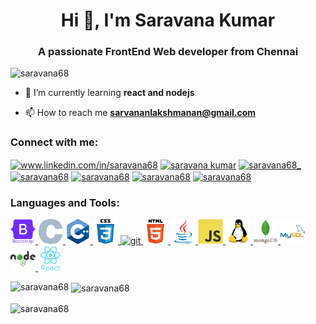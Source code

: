 <h1 align="center">Hi 👋, I'm Saravana Kumar</h1>
<h3 align="center">A passionate FrontEnd Web developer from Chennai</h3>

<p align="left"> <img src="https://komarev.com/ghpvc/?username=saravana68&label=Profile%20views&color=0e75b6&style=flat" alt="saravana68" /> </p>

- 🌱 I’m currently learning **react and nodejs**

- 📫 How to reach me **sarvananlakshmanan@gmail.com**

<h3 align="left">Connect with me:</h3>
<p align="left">
<a href="https://linkedin.com/in/www.linkedin.com/in/saravana68" target="blank"><img align="center" src="https://cdn.jsdelivr.net/npm/simple-icons@3.0.1/icons/linkedin.svg" alt="www.linkedin.com/in/saravana68" height="30" width="40" /></a>
<a href="https://fb.com/saravana kumar" target="blank"><img align="center" src="https://cdn.jsdelivr.net/npm/simple-icons@3.0.1/icons/facebook.svg" alt="saravana kumar" height="30" width="40" /></a>
<a href="https://instagram.com/saravana68_" target="blank"><img align="center" src="https://cdn.jsdelivr.net/npm/simple-icons@3.0.1/icons/instagram.svg" alt="saravana68_" height="30" width="40" /></a>
<a href="https://www.codechef.com/users/saravana68" target="blank"><img align="center" src="https://cdn.jsdelivr.net/npm/simple-icons@3.1.0/icons/codechef.svg" alt="saravana68" height="30" width="40" /></a>
<a href="https://codeforces.com/profile/saravana68" target="blank"><img align="center" src="https://cdn.jsdelivr.net/npm/simple-icons@3.0.1/icons/codeforces.svg" alt="saravana68" height="30" width="40" /></a>
<a href="https://www.leetcode.com/saravana68" target="blank"><img align="center" src="https://cdn.jsdelivr.net/npm/simple-icons@3.0.1/icons/leetcode.svg" alt="saravana68" height="30" width="40" /></a>
<a href="https://auth.geeksforgeeks.org/user/saravana68" target="blank"><img align="center" src="https://cdn.jsdelivr.net/npm/simple-icons@3.0.1/icons/geeksforgeeks.svg" alt="saravana68" height="30" width="40" /></a>
</p>

<h3 align="left">Languages and Tools:</h3>
<p align="left"> <a href="https://getbootstrap.com" target="_blank"> <img src="https://raw.githubusercontent.com/devicons/devicon/master/icons/bootstrap/bootstrap-plain-wordmark.svg" alt="bootstrap" width="40" height="40"/> </a> <a href="https://www.cprogramming.com/" target="_blank"> <img src="https://raw.githubusercontent.com/devicons/devicon/master/icons/c/c-original.svg" alt="c" width="40" height="40"/> </a> <a href="https://www.w3schools.com/cpp/" target="_blank"> <img src="https://raw.githubusercontent.com/devicons/devicon/master/icons/cplusplus/cplusplus-original.svg" alt="cplusplus" width="40" height="40"/> </a> <a href="https://www.w3schools.com/css/" target="_blank"> <img src="https://raw.githubusercontent.com/devicons/devicon/master/icons/css3/css3-original-wordmark.svg" alt="css3" width="40" height="40"/> </a> <a href="https://git-scm.com/" target="_blank"> <img src="https://www.vectorlogo.zone/logos/git-scm/git-scm-icon.svg" alt="git" width="40" height="40"/> </a> <a href="https://www.w3.org/html/" target="_blank"> <img src="https://raw.githubusercontent.com/devicons/devicon/master/icons/html5/html5-original-wordmark.svg" alt="html5" width="40" height="40"/> </a> <a href="https://www.java.com" target="_blank"> <img src="https://raw.githubusercontent.com/devicons/devicon/master/icons/java/java-original.svg" alt="java" width="40" height="40"/> </a> <a href="https://developer.mozilla.org/en-US/docs/Web/JavaScript" target="_blank"> <img src="https://raw.githubusercontent.com/devicons/devicon/master/icons/javascript/javascript-original.svg" alt="javascript" width="40" height="40"/> </a> <a href="https://www.linux.org/" target="_blank"> <img src="https://raw.githubusercontent.com/devicons/devicon/master/icons/linux/linux-original.svg" alt="linux" width="40" height="40"/> </a> <a href="https://www.mongodb.com/" target="_blank"> <img src="https://raw.githubusercontent.com/devicons/devicon/master/icons/mongodb/mongodb-original-wordmark.svg" alt="mongodb" width="40" height="40"/> </a> <a href="https://www.mysql.com/" target="_blank"> <img src="https://raw.githubusercontent.com/devicons/devicon/master/icons/mysql/mysql-original-wordmark.svg" alt="mysql" width="40" height="40"/> </a> <a href="https://nodejs.org" target="_blank"> <img src="https://raw.githubusercontent.com/devicons/devicon/master/icons/nodejs/nodejs-original-wordmark.svg" alt="nodejs" width="40" height="40"/> </a> <a href="https://reactjs.org/" target="_blank"> <img src="https://raw.githubusercontent.com/devicons/devicon/master/icons/react/react-original-wordmark.svg" alt="react" width="40" height="40"/> </a> </p>

<p><img align="left" src="https://github-readme-stats.vercel.app/api/top-langs?username=saravana68&show_icons=true&locale=en&layout=compact" alt="saravana68" /></p>

<p>&nbsp;<img align="center" src="https://github-readme-stats.vercel.app/api?username=saravana68&show_icons=true&locale=en" alt="saravana68" /></p>

<p><img align="center" src="https://github-readme-streak-stats.herokuapp.com/?user=saravana68&" alt="saravana68" /></p>
